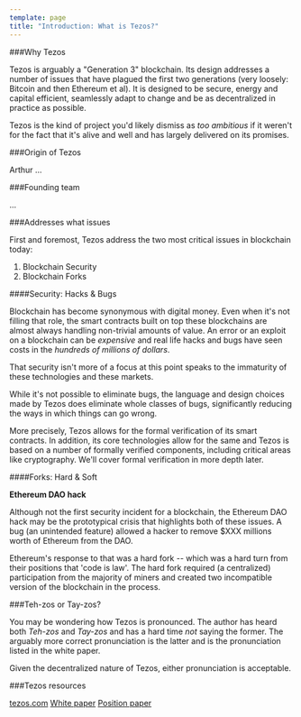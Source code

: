 ```yaml
---
template: page
title: "Introduction: What is Tezos?"
---
```


###Why Tezos

Tezos is arguably a "Generation 3" blockchain. Its design addresses a number of issues that have plagued the first two generations (very loosely: Bitcoin and then Ethereum et al). It is designed to be secure, energy and capital efficient, seamlessly adapt to change and be as decentralized in practice as possible.

Tezos is the kind of project you'd likely dismiss as *too ambitious* if it weren't for the fact that it's alive and well and has largely delivered on its promises.

###Origin of Tezos

Arthur ...

###Founding team

...

###Addresses what issues

First and foremost, Tezos address the two most critical issues in blockchain today:

1. Blockchain Security
2. Blockchain Forks

####Security: Hacks & Bugs

Blockchain has become synonymous with digital money. Even when it's not filling that role, the smart contracts built on top these blockchains are almost always handling non-trivial amounts of value. An error or an exploit on a blockchain can be *expensive* and real life hacks and bugs have seen costs in the *hundreds of millions of dollars*.

That security isn't more of a focus at this point speaks to the immaturity of these technologies and these markets.

While it's not possible to eliminate bugs, the language and design choices made by Tezos does eliminate whole classes of bugs, significantly reducing the ways in which things can go wrong.

More precisely, Tezos allows for the formal verification of its smart contracts. In addition, its core technologies allow for the same and Tezos is based on a number of formally verified components, including critical areas like cryptography. We'll cover formal verification in more depth later.

####Forks: Hard & Soft

<aside>
<p><strong>Ethereum DAO hack</strong></p>
<p>Although not the first security incident for a blockchain, the Ethereum DAO hack may be the prototypical crisis that highlights both of these issues. A bug (an unintended feature) allowed a hacker to remove $XXX millions worth of Ethereum from the DAO.</p>

<p>Ethereum's response to that was a hard fork -- which was a hard turn from their positions that 'code is law'. The hard fork required (a centralized) participation from the majority of miners and created two incompatible version of the blockchain in the process.</p>
</aside>

###Teh-zos or Tay-zos?

You may be wondering how Tezos is pronounced. The author has heard both *Teh-zos* and *Tay-zos* and has a hard time *not* saying the former. The arguably more correct pronunciation is the latter and is the pronunciation listed in the white paper.

Given the decentralized nature of Tezos, either pronunciation is acceptable.

###Tezos resources

[tezos.com](https://tezos.com)
[White paper](https://tezos.com/static/white_paper-2dc8c02267a8fb86bd67a108199441bf.pdf)
[Position paper](https://tezos.com/static/position_paper-841a0a56b573afb28da16f6650152fb4.pdf)
